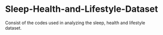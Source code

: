 # Sleep-Health-and-Lifestyle-Dataset
Consist of the codes used in analyzing the sleep, health and lifestyle dataset. 
